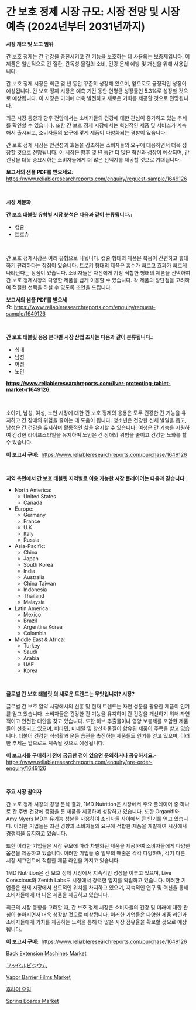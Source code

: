 <p><h1>간 보호 정제 시장 규모: 시장 전망 및 시장 예측 (2024년부터 2031년까지)</h1></p><p><strong>시장 개요 및 보고 범위</strong></p>
<p><p>간 보호 정제는 간 건강을 증진시키고 간 기능을 보호하는 데 사용되는 보충제입니다. 이 제품은 일반적으로 간 질환, 간독성 물질의 소비, 건강 문제 예방 및 개선을 위해 사용됩니다. </p><p>간 보호 정제 시장은 최근 몇 년 동안 꾸준히 성장해 왔으며, 앞으로도 긍정적인 성장이 예상됩니다. 간 보호 정제 시장은 예측 기간 동안 연평균 성장률인 5.3%로 성장할 것으로 예상됩니다. 이 시장은 미래에 더욱 발전하고 새로운 기회를 제공할 것으로 전망됩니다.</p><p>최근 시장 동향과 향후 전망에서는 소비자들의 건강에 대한 관심이 증가하고 있는 추세를 확인할 수 있습니다. 또한 간 보호 정제 시장에서는 혁신적인 제품 및 서비스가 계속해서 출시되고, 소비자들의 요구에 맞게 제품이 다양화되는 경향이 있습니다.</p><p>간 보호 정제 시장은 안전성과 효능을 강조하는 소비자들의 요구에 대응하면서 더욱 성장할 것으로 전망됩니다. 이 시장은 향후 몇 년 동안 더 많은 혁신과 성장이 예상되며, 간 건강을 더욱 중요시하는 소비자들에게 더 많은 선택지를 제공할 것으로 기대됩니다.</p></p>
<p><strong>보고서의 샘플 PDF를 받으세요:</strong> <a href="https://www.reliableresearchreports.com/enquiry/request-sample/1649126">https://www.reliableresearchreports.com/enquiry/request-sample/1649126</a></p>
<p>&nbsp;</p>
<p><strong>시장 세분화</strong></p>
<p><strong>간 보호 태블릿 유형별 시장 분석은 다음과 같이 분류됩니다.:</strong></p>
<p><ul><li>캡슐</li><li>트로슈</li></ul></p>
<p>&nbsp;</p>
<p><p>간 보호 정제시장은 여러 유형으로 나뉩니다. 캡슐 형태의 제품은 복용이 간편하고 휴대하기 편리하다는 장점이 있습니다. 트로키 형태의 제품은 흡수가 빠르고 효과가 빠르게 나타난다는 장점이 있습니다. 소비자들은 자신에게 가장 적합한 형태의 제품을 선택하여 간 보호 정제시장의 다양한 제품을 쉽게 이용할 수 있습니다. 각 제품의 장단점을 고려하여 적절한 선택을 하실 수 있도록 조언을 드립니다.</p></p>
<p><strong>보고서의 샘플 PDF를 받으세요:</strong>&nbsp;<a href="https://www.reliableresearchreports.com/enquiry/request-sample/1649126">https://www.reliableresearchreports.com/enquiry/request-sample/1649126</a></p>
<p>&nbsp;</p>
<p><strong> 간 보호 태블릿 응용 분야별 시장 산업 조사는 다음과 같이 분류됩니다.:</strong></p>
<p><ul><li>십대</li><li>남성</li><li>여성</li><li>노인</li></ul></p>
<p><strong><a href="https://www.reliableresearchreports.com/liver-protecting-tablet-market-r1649126">https://www.reliableresearchreports.com/liver-protecting-tablet-market-r1649126</a></strong></p>
<p>&nbsp;</p>
<p><p>소아기, 남성, 여성, 노인 시장에 대한 간 보호 정제의 응용은 모두 건강한 간 기능을 유지하고 간 장애의 위험을 줄이는 데 도움이 됩니다. 청소년은 건강한 신체 발달을 돕고, 남성은 간 건강을 유지하며 활동적인 삶을 유지할 수 있습니다. 여성은 간 기능을 지원하여 건강한 라이프스타일을 유지하며 노인은 간 장애의 위험을 줄이고 건강한 노화를 할 수 있습니다.</p></p>
<p><strong>이 보고서 구매:</strong>&nbsp; <a href="https://www.reliableresearchreports.com/purchase/1649126">https://www.reliableresearchreports.com/purchase/1649126</a></p>
<p>&nbsp;</p>
<p><strong>지역 측면에서 간 보호 태블릿 지역별로 이용 가능한 시장 플레이어는 다음과 같습니다.:</strong></p>
<p><ul>
    <li>
        North America:
        <ul>
            <li>United States</li>
            <li>Canada</li>
        </ul>
    </li>
    <li>
        Europe:
        <ul>
            <li>Germany</li>
            <li>France</li>
            <li>U.K.</li>
            <li>Italy</li>
            <li>Russia</li>
        </ul>
    </li>
    <li>
        Asia-Pacific:
        <ul>
            <li>China</li>
            <li>Japan</li>
            <li>South Korea</li>
            <li>India</li>
            <li>Australia</li>
            <li>China Taiwan</li>
            <li>Indonesia</li>
            <li>Thailand</li>
            <li>Malaysia</li>
        </ul>
    </li>
    <li>
        Latin America:
        <ul>
            <li>Mexico</li>
            <li>Brazil</li>
            <li>Argentina Korea</li>
            <li>Colombia</li>
        </ul>
    </li>
    <li>
        Middle East & Africa:
        <ul>
            <li>Turkey</li>
            <li>Saudi</li>
            <li>Arabia</li>
            <li>UAE</li>
            <li>Korea</li>
        </ul>
    </li>
    </ul></p>
<p>&nbsp;</p>
<p><strong>글로벌 간 보호 태블릿 의 새로운 트렌드는 무엇입니까? 시장?</strong></p>
<p><p>글로벌 간 보호 알약 시장에서의 신흥 및 현재 트렌드는 자연 성분을 활용한 제품이 인기를 얻고 있습니다. 소비자들은 건강한 간 기능을 유지하며 간 건강을 개선하기 위해 자연적이고 안전한 대안을 찾고 있습니다. 또한 허브 추출물이나 영양 보충제를 포함한 제품들이 선호되고 있으며, 비타민, 미네랄 및 항산화물질이 함유된 제품이 주목을 받고 있습니다. 더불어 건강한 식생활과 운동 습관을 촉진하는 제품들도 인기를 얻고 있으며, 이러한 추세는 앞으로도 계속될 것으로 예상됩니다.</p></p>
<p><strong>이 보고서를 구매하기 전에 궁금한 점이 있으면 문의하거나 공유하세요.</strong>- <a href="https://www.reliableresearchreports.com/enquiry/pre-order-enquiry/1649126">https://www.reliableresearchreports.com/enquiry/pre-order-enquiry/1649126</a></p>
<p>&nbsp;</p>
<p><strong>주요 시장 참여자</strong></p>
<p><p>간 보호 정제 시장의 경쟁 분석 결과, 1MD Nutrition은 시장에서 주요 플레이어 중 하나로 간 주변 건강에 중점을 둔 제품을 제공하며 성장하고 있습니다. 또한 Organifi와 Amy Myers MD는 유기농 성분을 사용하여 소비자들 사이에서 큰 인기를 얻고 있습니다. 이러한 기업들은 최신 경향과 소비자들의 요구에 적합한 제품을 개발하여 시장에서 경쟁력을 유지하고 있습니다.</p><p>또한 이러한 기업들은 시장 규모에 따라 차별화된 제품을 제공하여 소비자들에게 다양한 옵션을 제공하고 있습니다. 이러한 기업들 중 일부의 매출은 각각 다양하며, 각기 다른 시장 세그먼트에 적합한 제품 라인을 가지고 있습니다.</p><p>1MD Nutrition은 간 보호 정제 시장에서 지속적인 성장을 이루고 있으며, Live Conscious와 Zenith Labs도 시장에서 강력한 입지를 확립하고 있습니다. 이러한 기업들은 현재 시장에서 선도적인 위치를 차지하고 있으며, 지속적인 연구 및 혁신을 통해 소비자들에게 더 나은 제품을 제공하고 있습니다.</p><p>최근의 시장 동향을 고려할 때, 간 보호 정제 시장은 소비자들의 건강 및 미래에 대한 관심이 높아지면서 더욱 성장할 것으로 예상됩니다. 이러한 기업들은 다양한 제품 라인과 소비자들에게 가치를 제공하는 노력을 통해 더 많은 시장 점유율을 확보할 것으로 예상됩니다.</p></p>
<p><strong>이 보고서 구매:</strong>&nbsp;&nbsp;<a href="https://www.reliableresearchreports.com/purchase/1649126">https://www.reliableresearchreports.com/purchase/1649126</a></p>
<p><p><a href="https://github.com/jhcraigie/Market-Research-Report-List-3/blob/main/back-extension-machines-market.md">Back Extension Machines Market</a></p><p><a href="https://github.com/ReyesKohler20231/Market-Research-Report-List-1/blob/main/364641631047.md">フッ化ルビジウム</a></p><p><a href="https://issuu.com/reportprime-2/docs/vapor-barrier-films-market-size-2030.pptx">Vapor Barrier Films Market</a></p><p><a href="https://github.com/trmesnao7959541/Market-Research-Report-List-1/blob/main/948739328462.md">후라이 오일</a></p><p><a href="https://github.com/sonuprakash1/Market-Research-Report-List-2/blob/main/spring-boards-market.md">Spring Boards Market</a></p></p>